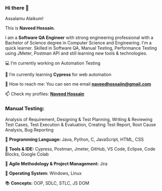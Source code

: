 ### Hi there 👋 
Assalamu Alaikum!

This is **Naveed Hossain.**

I am a **Software QA Engineer** with strong engineering professional with a Bachelor of Science degree in Computer Science and Engineering. I'm a quick learner. Skilled in Software QA, Manual Testing, Performance Testing using JMeter, Postman API and still learning new tools & technologies.

:computer: I’m currently working on Automation Testing

:dart: I’m currently learning **Cypress** for web automation

:email: How to reach me: You can sen me email **naveedhossaiin@gmail.com**

:mailbox: Check my profiles: **[Naveed Hossain](https://linktr.ee/naveedhsn)**

### Manual Testing: 
Analysis of Requirement, Designing & Test Planning, Writing & Reviewing Test Cases, Test Execution & Evaluation, Creating Test Report, Root Cause Analysis, Bug Reporting

:closed_book: **Programming Language:** Java, Python, C, JavaScript, HTML, CSS

:green_book: **Tools & IDE:** Cypress, Postman, Jmeter, GitHub, VS Code, Eclipse, Code Blocks, Google Colab

:orange_book: **Agile Methodology & Project Management:** Jira

:ledger: **Operating System:** Windows, Linux 

:books: **Concepts:** OOP, SDLC, STLC, JS DOM


<!--
**naveedhsn/naveedhsn** is a ✨ _special_ ✨ repository because its `README.md` (this file) appears on your GitHub profile.

Here are some ideas to get you started:

- 🔭 I’m currently working on ...
- 🌱 I’m currently learning ...
- 👯 I’m looking to collaborate on ...
- 🤔 I’m looking for help with ...
- 💬 Ask me about ...
- 📫 How to reach me: ...
- 😄 Pronouns: ...
- ⚡ Fun fact: ...
-->
